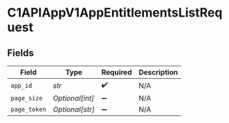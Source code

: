 # C1APIAppV1AppEntitlementsListRequest


## Fields

| Field              | Type               | Required           | Description        |
| ------------------ | ------------------ | ------------------ | ------------------ |
| `app_id`           | *str*              | :heavy_check_mark: | N/A                |
| `page_size`        | *Optional[int]*    | :heavy_minus_sign: | N/A                |
| `page_token`       | *Optional[str]*    | :heavy_minus_sign: | N/A                |